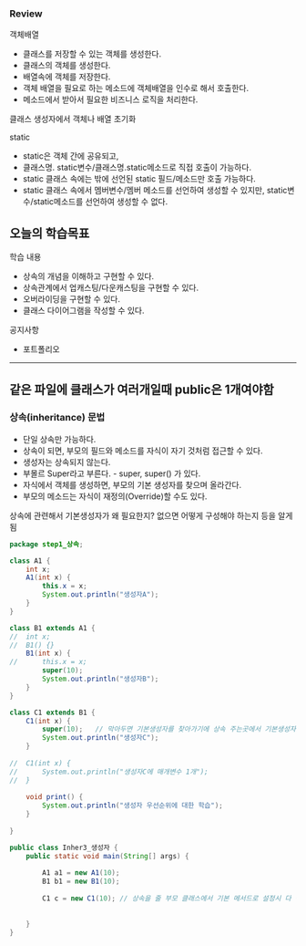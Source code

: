 ### Review
객체배열
- 클래스를 저장할 수 있는 객체를 생성한다.
- 클래스의 객체를 생성한다.
- 배열속에 객체를 저장한다.
- 객체 배열을 필요로 하는 메소드에 객체배열을 인수로 해서 호출한다.
- 메소드에서 받아서 필요한 비즈니스 로직을 처리한다.

클래스 생성자에서 객체나 배열 초기화

static
- static은 객체 간에 공유되고,
- 클래스명. static변수/클래스명.static메소드로 직접 호출이 가능하다.
- static 클래스 속에는 밖에 선언된 static 필드/메소드만 호출 가능하다.
- static 클래스 속에서 멤버변수/멤버 메소드를 선언하여 생성할 수 있지만, static변수/static메소드를 선언하여 생성할 수 없다.


## 오늘의 학습목표
학습 내용
- 상속의 개념을 이해하고 구현할 수 있다.
- 상속관계에서 업캐스팅/다운캐스팅을 구현할 수 있다.
- 오버라이딩을 구현할 수 있다.
- 클래스 다이어그램을 작성할 수 있다.

공지사항
- 포트폴리오

--------------------------------------------------------------------------------

## 같은 파일에 클래스가 여러개일때 public은 1개여야함

### 상속(inheritance) 문법
- 단일 상속만 가능하다.
- 상속이 되면, 부모의 필드와 메소드를 자식이 자기 것처럼 접근할 수 있다.
- 생성자는 상속되지 않는다.
- 부몰르 Super라고 부른다. - super, super() 가 있다.
- 자식에서 객체를 생성하면, 부모의 기본 생성자를 찾으며 올라간다.
- 부모의 메소드는 자식이 재정의(Override)할 수도 있다.



상속에 관련해서 기본생성자가 왜 필요한지? 없으면 어떻게 구성해야 하는지 등을 알게 됨
```java
package step1_상속;

class A1 {
	int x;
	A1(int x) {
		this.x = x;
		System.out.println("생성자A");
	}
}

class B1 extends A1 {
//	int x;
//	B1() {}
	B1(int x) {
//		this.x = x;
		super(10);
		System.out.println("생성자B");
	}
}

class C1 extends B1 {
	C1(int x) {
		super(10);   // 막아두면 기본생성자를 찾아가기에 상속 주는곳에서 기본생성자를 만들어주거나 얘를 만들어줘야함
		System.out.println("생성자C");
	}
	
//	C1(int x) {
//		System.out.println("생성자C에 매개변수 1개");
//	}
	
	void print() {
		System.out.println("생성자 우선순위에 대한 학습");
	}
	
}

public class Inher3_생성자 {
	public static void main(String[] args) {
		
		A1 a1 = new A1(10);
		B1 b1 = new B1(10);
		
		C1 c = new C1(10); // 상속을 줄 부모 클래스에서 기본 메서드로 설정시 다 같이 나옴 그래서 매개변수를 넣어줘야 c값만 나옴
		
		
	}
}

```

